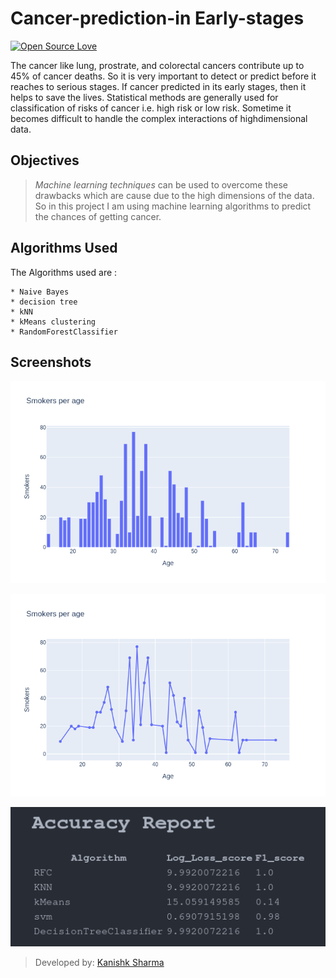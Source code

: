 # Cancer-prediction-in Early-stages
[![Open Source Love](https://badges.frapsoft.com/os/v3/open-source.svg?v=102)](https://github.com/ellerbrock/open-source-badge/)  

The cancer like lung, prostrate, and colorectal cancers contribute up to 45% of cancer deaths. So it is very important to detect or predict before it reaches to serious stages. If cancer predicted in its early stages, then it helps to save the lives. Statistical methods are generally used for classification of risks of cancer i.e. high risk or low risk. Sometime it becomes difficult to handle the complex interactions of highdimensional data.

## Objectives

> *Machine learning techniques* can be used to overcome these drawbacks which are cause due to the high dimensions of the data. So in this project I am using machine learning algorithms to predict the chances of getting cancer.

## Algorithms Used

The Algorithms used are : 

	* Naive Bayes
	* decision tree
	* kNN
	* kMeans clustering
	* RandomForestClassifier

## Screenshots

![Screenshot 1](/screenshots/ss1.png)

![Screenshot 2](/screenshots/ss2.png)

![Screenshot 3](/screenshots/ss3.png)

> Developed by: [Kanishk Sharma]('github.com/kanishksh4rma')
